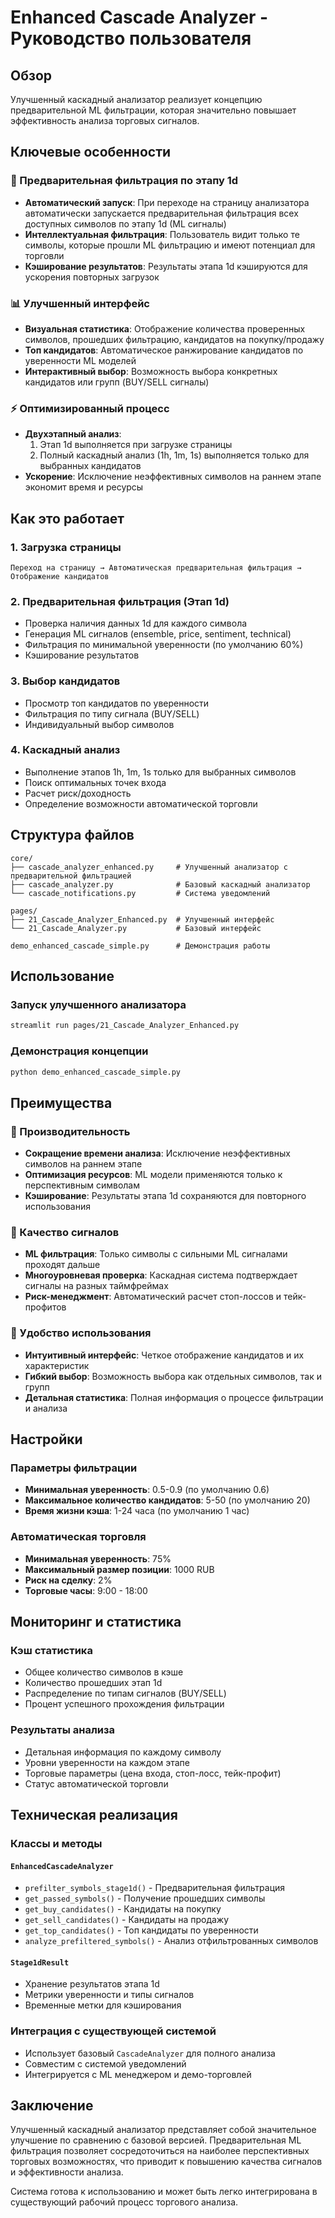 # Enhanced Cascade Analyzer - Руководство пользователя

## Обзор

Улучшенный каскадный анализатор реализует концепцию предварительной ML фильтрации, которая значительно повышает эффективность анализа торговых сигналов.

## Ключевые особенности

### 🎯 Предварительная фильтрация по этапу 1d
- **Автоматический запуск**: При переходе на страницу анализатора автоматически запускается предварительная фильтрация всех доступных символов по этапу 1d (ML сигналы)
- **Интеллектуальная фильтрация**: Пользователь видит только те символы, которые прошли ML фильтрацию и имеют потенциал для торговли
- **Кэширование результатов**: Результаты этапа 1d кэшируются для ускорения повторных загрузок

### 📊 Улучшенный интерфейс
- **Визуальная статистика**: Отображение количества проверенных символов, прошедших фильтрацию, кандидатов на покупку/продажу
- **Топ кандидатов**: Автоматическое ранжирование кандидатов по уверенности ML моделей
- **Интерактивный выбор**: Возможность выбора конкретных кандидатов или групп (BUY/SELL сигналы)

### ⚡ Оптимизированный процесс
- **Двухэтапный анализ**: 
  1. Этап 1d выполняется при загрузке страницы
  2. Полный каскадный анализ (1h, 1m, 1s) выполняется только для выбранных кандидатов
- **Ускорение**: Исключение неэффективных символов на раннем этапе экономит время и ресурсы

## Как это работает

### 1. Загрузка страницы
```
Переход на страницу → Автоматическая предварительная фильтрация → Отображение кандидатов
```

### 2. Предварительная фильтрация (Этап 1d)
- Проверка наличия данных 1d для каждого символа
- Генерация ML сигналов (ensemble, price, sentiment, technical)
- Фильтрация по минимальной уверенности (по умолчанию 60%)
- Кэширование результатов

### 3. Выбор кандидатов
- Просмотр топ кандидатов по уверенности
- Фильтрация по типу сигнала (BUY/SELL)
- Индивидуальный выбор символов

### 4. Каскадный анализ
- Выполнение этапов 1h, 1m, 1s только для выбранных символов
- Поиск оптимальных точек входа
- Расчет риск/доходность
- Определение возможности автоматической торговли

## Структура файлов

```
core/
├── cascade_analyzer_enhanced.py     # Улучшенный анализатор с предварительной фильтрацией
├── cascade_analyzer.py              # Базовый каскадный анализатор
└── cascade_notifications.py         # Система уведомлений

pages/
├── 21_Cascade_Analyzer_Enhanced.py  # Улучшенный интерфейс
└── 21_Cascade_Analyzer.py           # Базовый интерфейс

demo_enhanced_cascade_simple.py      # Демонстрация работы
```

## Использование

### Запуск улучшенного анализатора
```bash
streamlit run pages/21_Cascade_Analyzer_Enhanced.py
```

### Демонстрация концепции
```bash
python demo_enhanced_cascade_simple.py
```

## Преимущества

### 🚀 Производительность
- **Сокращение времени анализа**: Исключение неэффективных символов на раннем этапе
- **Оптимизация ресурсов**: ML модели применяются только к перспективным символам
- **Кэширование**: Результаты этапа 1d сохраняются для повторного использования

### 🎯 Качество сигналов
- **ML фильтрация**: Только символы с сильными ML сигналами проходят дальше
- **Многоуровневая проверка**: Каскадная система подтверждает сигналы на разных таймфреймах
- **Риск-менеджмент**: Автоматический расчет стоп-лоссов и тейк-профитов

### 👥 Удобство использования
- **Интуитивный интерфейс**: Четкое отображение кандидатов и их характеристик
- **Гибкий выбор**: Возможность выбора как отдельных символов, так и групп
- **Детальная статистика**: Полная информация о процессе фильтрации и анализа

## Настройки

### Параметры фильтрации
- **Минимальная уверенность**: 0.5-0.9 (по умолчанию 0.6)
- **Максимальное количество кандидатов**: 5-50 (по умолчанию 20)
- **Время жизни кэша**: 1-24 часа (по умолчанию 1 час)

### Автоматическая торговля
- **Минимальная уверенность**: 75%
- **Максимальный размер позиции**: 1000 RUB
- **Риск на сделку**: 2%
- **Торговые часы**: 9:00 - 18:00

## Мониторинг и статистика

### Кэш статистика
- Общее количество символов в кэше
- Количество прошедших этап 1d
- Распределение по типам сигналов (BUY/SELL)
- Процент успешного прохождения фильтрации

### Результаты анализа
- Детальная информация по каждому символу
- Уровни уверенности на каждом этапе
- Торговые параметры (цена входа, стоп-лосс, тейк-профит)
- Статус автоматической торговли

## Техническая реализация

### Классы и методы

#### `EnhancedCascadeAnalyzer`
- `prefilter_symbols_stage1d()` - Предварительная фильтрация
- `get_passed_symbols()` - Получение прошедших символы
- `get_buy_candidates()` - Кандидаты на покупку
- `get_sell_candidates()` - Кандидаты на продажу
- `get_top_candidates()` - Топ кандидаты по уверенности
- `analyze_prefiltered_symbols()` - Анализ отфильтрованных символов

#### `Stage1dResult`
- Хранение результатов этапа 1d
- Метрики уверенности и типы сигналов
- Временные метки для кэширования

### Интеграция с существующей системой
- Использует базовый `CascadeAnalyzer` для полного анализа
- Совместим с системой уведомлений
- Интегрируется с ML менеджером и демо-торговлей

## Заключение

Улучшенный каскадный анализатор представляет собой значительное улучшение по сравнению с базовой версией. Предварительная ML фильтрация позволяет сосредоточиться на наиболее перспективных торговых возможностях, что приводит к повышению качества сигналов и эффективности анализа.

Система готова к использованию и может быть легко интегрирована в существующий рабочий процесс торгового анализа.




